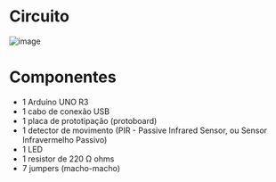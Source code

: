 # Circuito
![image](https://github.com/joanaleoni/arduino-exercicios/assets/77423877/a8d54979-2604-427b-8888-d5dcf0c4ba4f)

# Componentes
- 1 Arduíno UNO R3
- 1 cabo de conexão USB
- 1 placa de prototipação (protoboard)
- 1 detector de movimento (PIR - Passive Infrared Sensor, ou Sensor Infravermelho Passivo)
- 1 LED
- 1 resistor de 220 Ω ohms
- 7 jumpers (macho-macho)
